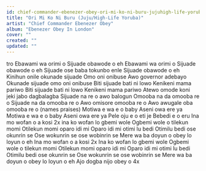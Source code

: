 ```yaml
---
id: chief-commander-ebenezer-obey-ori-mi-ko-ni-buru-jujuhigh-life-yoruba
title: "Ori Mi Ko Ni Buru (Juju/High-Life Yoruba)"
artist: "Chief Commander Ebenezer Obey"
album: "Ebenezer Obey In London"
cover: ""
created: ""
updated: ""
---
```


tro
Ebawami wa orimi o
Sijuade obawode o eh
Ebawami wa orimi o
Sijuade obawode o eh
Sijuade ose baba tokunbo enle
Sijuade obawode o eh
Kinihun onile okunade sijuade
Omo oni onibuse
Awo governor adebayo
Okunade sijuade omo oni onibuse
Biti sijuade bati ni lowo
Kenikeni mama pariwo
Biti sijuade bati ni lowo
Kenikeni mama pariwo
Atewo omode koni jeki jabo dagbalagba
Sijuade na re o awo balogun
Omooba na da omooba re o
Sijuade na da omooba re o
Awo omisore omooba re o
Awo awugale oba omooba re o
(names praises)
Motiwa e wa e o baby
Aseni owa ere ya
Motiwa e wa e o baby
Aseni owa ere ya
Pele oju e o eti je
Bebedi e o eru
Ina mo wofan o a kosi 2x
ina ko wofan lo gbemi wole
Ogbemi wole o tilekun momi
Otilekun momi oparo idi mi
Oparo idi mi otimi lu bedi
Otimilu bedi ose okunrin se
Ose wokunrin se ose wobinrin se
Mere wa ba doyun o obey lo loyun o eh
Ina mo wofan o a kosi 2x
Ina ko wofan lo gbemi wole
Ogbemi wole o tilekun momi
Otilekun momi oparo idi mi
Oparo idi mi otimi lu bedi
Otimilu bedi ose okunrin se
Ose wokunrin se ose wobinrin se
Mere wa ba doyun o obey lo loyun o eh
Ajo dogba nijo obey o 4x